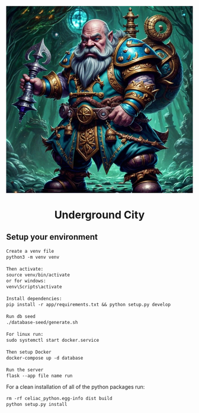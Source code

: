 <div align="center"><img src="./icon.svg" /></div>
<h1 align="center">Underground City</h1>

## Setup your environment

```
Create a venv file
python3 -m venv venv

Then activate:
source venv/bin/activate
or for windows:
venv\Scripts\activate

Install dependencies:
pip install -r app/requirements.txt && python setup.py develop

Run db seed
./database-seed/generate.sh

For linux run:
sudo systemctl start docker.service

Then setup Docker
docker-compose up -d database

Run the server
flask --app file name run
```

For a clean installation of all of the python packages run:
```
rm -rf celiac_python.egg-info dist build
python setup.py install
```
